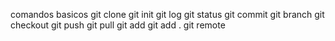 comandos basicos
git clone
git init
git log
git status
git commit
git branch 
git checkout
git push
git pull
git add
git add .
git remote <fech> <branch>
